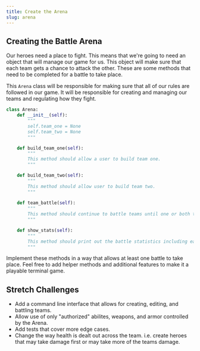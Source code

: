 ```yaml
---
title: Create the Arena
slug: arena
---
```

## Creating the Battle Arena
Our heroes need a place to fight. This means that we're going to need an object that will manage our game for us. This object will make sure that each team gets a chance to attack the other. These are some methods that need to be completed for a battle to take place.

This `Arena` class will be responsible for making sure that all of our rules are followed in our game. It will be responsible for creating and managing our teams and regulating how they fight.

```python
class Arena:
    def __init__(self):
        """
        self.team_one = None
        self.team_two = None
        """

    def build_team_one(self):
        """
        This method should allow a user to build team one.
        """

    def build_team_two(self):
        """
        This method should allow user to build team two.
        """
    
    def team_battle(self):
        """
        This method should continue to battle teams until one or both teams are dead.
        """

    def show_stats(self):
        """
        This method should print out the battle statistics including each heroes kill/death ratio.
        """
```

Implement these methods in a way that allows at least one battle to take place. Feel free to add helper methods and additional features to make it a playable terminal game.


## Stretch Challenges 
* Add a command line interface that allows for creating, editing, and battling teams.
* Allow use of only "authorized" abilites, weapons, and armor controlled by the Arena.
* Add tests that cover more edge cases.
* Change the way health is dealt out across the team. i.e. create heroes that may take damage first or may take more of the teams damage.
